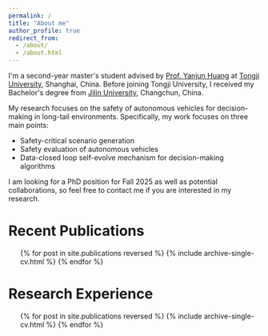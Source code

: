 ```yaml
---
permalink: /
title: "About me"
author_profile: true
redirect_from: 
  - /about/
  - /about.html
---
```


I'm a second-year master's student advised by [Prof. Yanjun Huang](https://www.researchgate.net/profile/Yanjun-Huang-4) at [Tongji University](https://www.tongji.edu.cn/eng/), Shanghai, China. Before joining Tongji University, I received my Bachelor's degree from [Jilin University](https://www.jlu.edu.cn/#), Changchun, China.

My research focuses on the safety of autonomous vehicles for decision-making in long-tail environments. Specifically, my work focuses on three main points: 

* Safety-critical scenario generation
* Safety evaluation of autonomous vehicles
* Data-closed loop self-evolve mechanism for decision-making algorithms

I am looking for a PhD position for Fall 2025 as well as potential collaborations, so feel free to contact me if you are interested in my research.

Recent Publications
======
  <ul>{% for post in site.publications reversed %}
    {% include archive-single-cv.html %}
  {% endfor %}</ul>
  
Research Experience
======
  <ul>{% for post in site.publications reversed %}
    {% include archive-single-cv.html %}
  {% endfor %}</ul>





